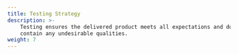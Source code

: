 ```yaml
---
title: Testing Strategy
description: >-
    Testing ensures the delivered product meets all expectations and does not 
    contain any undesirable qualities.
weight: 7
---
```

